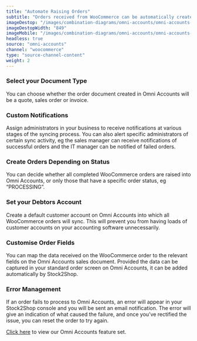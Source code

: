 ```yaml
---
title: "Automate Raising Orders"
subtitle: "Orders received from WooCommerce can be automatically created in Omni Accounts."
imageDestop: "/images/combination-diagrams/omni-accounts/omni-accounts-woocommerce-orders.svg"
imageDestopWidth: "849"
imageMobile: "/images/combination-diagrams/omni-accounts/omni-accounts-woocommerce-orders.svg"
headless: true
source: "omni-accounts"
channel: "woocommerce"
type: "source-channel-content"
weight: 2
---
```


### Select your Document Type
You can choose whether the order document created in Omni Accounts will be a quote, sales order or invoice.

### Custom Notifications
Assign administrators in your business to receive notifications at various stages of the syncing process. You can also alert specific administrators of certain sync activity, eg the sales manager can receive notifications of successful orders and the IT manager can be notified of failed orders.

### Create Orders Depending on Status
You can decide whether all completed WooCommerce orders are raised into Omni Accounts, or only those that have a specific order status, eg “PROCESSING”.

### Set your Debtors Account
Create a default customer account on Omni Accounts into which all WooCommerce orders will sync. This will prevent you from having loads of customer accounts on your accounting software unnecessarily.

### Customise Order Fields
You can map the data received on the WooCommerce order to the relevant fields on the Omni Accounts sales document. Provided the data can be captured in your standard order screen on Omni Accounts, it can be added automatically by Stock2Shop.

### Error Management
If an order fails to process to Omni Accounts, an error will appear in your Stock2Shop console and you will be sent an email notification. The error will give an indication of what caused the failure, and once you’ve rectified the issue, you can reset the order to try again.

[Click here](/help/features/omni-accounts/ "Omni Accounts Features") to view our Omni Accounts feature set.